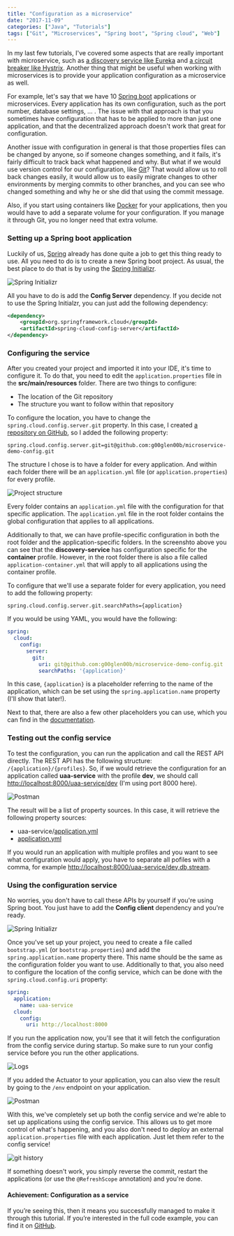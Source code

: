 ```yaml
---
title: "Configuration as a microservice"
date: "2017-11-09"
categories: ["Java", "Tutorials"]
tags: ["Git", "Microservices", "Spring boot", "Spring cloud", "Web"]
---
```


In my last few tutorials, I've covered some aspects that are really important with microservice, such as [a discovery service like Eureka](/using-the-netflix-stack-with-spring-boot-eureka/) and [a circuit breaker like Hystrix](/spring-boot-netflix-hystrix/). Another thing that might be useful when working with microservices is to provide your application configuration as a microservice as well.

For example, let's say that we have 10 [Spring boot](https://projects.spring.io/spring-boot/) applications or microservices. Every application has its own configuration, such as the port number, database settings, ... . The issue with that approach is that you sometimes have configuration that has to be applied to more than just one application, and that the decentralized approach doesn't work that great for configuration.

Another issue with configuration in general is that those properties files can be changed by anyone, so if someone changes something, and it fails, it's fairly difficult to track back what happened and why. But what if we would use version control for our configuration, like [Git](https://git-scm.com/)? That would allow us to roll back changes easily, it would allow us to easily migrate changes to other environments by merging commits to other branches, and you can see who changed something and why he or she did that using the commit message.

Also, if you start using containers like [Docker](https://www.docker.com/) for your applications, then you would have to add a separate volume for your configuration. If you manage it through Git, you no longer need that extra volume.

### Setting up a Spring boot application

Luckily of us, [Spring](https://cloud.spring.io/spring-cloud-config/) already has done quite a job to get this thing ready to use. All you need to do is to create a new Spring boot project. As usual, the best place to do that is by using the [Spring Initializr](https://start.spring.io/).

![Spring Initializr](images/Screenshot-2017-09-10-18.23.33.png)

All you have to do is add the **Config Server** dependency. If you decide not to use the Spring Initialzr, you can just add the following dependency:

```xml
<dependency>
    <groupId>org.springframework.cloud</groupId>
    <artifactId>spring-cloud-config-server</artifactId>
</dependency>
```

### Configuring the service

After you created your project and imported it into your IDE, it's time to configure it. To do that, you need to edit the `application.properties` file in the **src/main/resources** folder. There are two things to configure:

- The location of the Git repository
- The structure you want to follow within that repository

To configure the location, you have to change the `spring.cloud.config.server.git` property. In this case, I created [a repository on GitHub](https://github.com/g00glen00b/microservice-demo-config), so I added the following property:

```
spring.cloud.config.server.git=git@github.com:g00glen00b/microservice-demo-config.git
```

The structure I chose is to have a folder for every application. And within each folder there will be an `application.yml` file (or `application.properties`) for every profile.

![Project structure](images/config-folder-structure.png)

Every folder contains an `application.yml` file with the configuration for that specific application. The `application.yml` file in the root folder contains the global configuration that applies to all applications.

Additionally to that, we can have profile-specific configuration in both the root folder and the application-specific folders. In the screenshto above you can see that the **discovery-service** has configuration specific for the **container** profile. However, in the root folder there is also a file called `application-container.yml` that will apply to all applications using the container profile.

To configure that we'll use a separate folder for every application, you need to add the following property:

```
spring.cloud.config.server.git.searchPaths={application}
```

If you would be using YAML, you would have the following:

```yaml
spring:
  cloud:
    config:
      server:
        git:
          uri: git@github.com:g00glen00b/microservice-demo-config.git
          searchPaths: '{application}'
```

In this case, `{application}` is a placeholder referring to the name of the application, which can be set using the `spring.application.name` property (I'll show that later!).

Next to that, there are also a few other placeholders you can use, which you can find in the [documentation](https://cloud.spring.io/spring-cloud-static/spring-cloud-config/1.2.3.RELEASE/#_environment_repository).

### Testing out the config service

To test the configuration, you can run the application and call the REST API directly. The REST API has the following structure: `/{application}/{profiles}`. So, if we would retrieve the configuration for an application called **uaa-service** with the profile **dev**, we should call [http://localhost:8000/uaa-service/dev](http://localhost:8000/uaa-service/dev) (I'm using port 8000 here).

![Postman](images/Screenshot-2017-09-10-18.42.15.png)

The result will be a list of property sources. In this case, it will retrieve the following property sources:

- uaa-service/[application.yml](https://github.com/g00glen00b/microservice-demo-config/blob/master/uaa-service/application.yml)
- [application.yml](https://github.com/g00glen00b/microservice-demo-config/blob/master/application.yml)

If you would run an application with multiple profiles and you want to see what configuration would apply, you have to separate all pofiles with a comma, for example [http://localhost:8000/uaa-service/dev,db,stream](http://localhost:8000/uaa-service/dev,db,stream).

### Using the configuration service

No worries, you don't have to call these APIs by yourself if you're using Spring boot. You just have to add the **Config client** dependency and you're ready.

![Spring Initializr](images/Screenshot-2017-09-10-18.49.40.png)

Once you've set up your project, you need to create a file called `bootstrap.yml` (or `bootstrap.properties`) and add the `spring.application.name` property there. This name should be the same as the configuration folder you want to use. Additionally to that, you also need to configure the location of the config service, which can be done with the `spring.cloud.config.uri` property:

```yaml
spring:
  application:
    name: uaa-service
  cloud:
    config:
      uri: http://localhost:8000
```

If you run the application now, you'll see that it will fetch the configuration from the config service during startup. So make sure to run your config service before you run the other applications.

![Logs](images/Screenshot-2017-09-11-21.17.25.png)

If you added the Actuator to your application, you can also view the result by going to the `/env` endpoint on your application.

![Postman](images/postman-env.png)

With this, we've completely set up both the config service and we're able to set up applications using the config service. This allows us to get more control of what's happening, and you also don't need to deploy an external `application.properties` file with each application. Just let them refer to the config service!

![git history](images/git-history.png)

If something doesn't work, you simply reverse the commit, restart the applications (or use the `@RefreshScope` annotation) and you're done.

#### Achievement: Configuration as a service

If you’re seeing this, then it means you successfully managed to make it through this tutorial. If you’re interested in the full code example, you can find it on [GitHub](https://github.com/g00glen00b/microservice-demo/tree/master/config-service).
